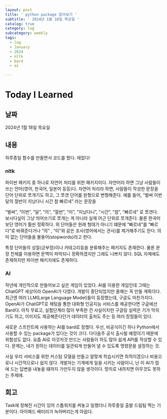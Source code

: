 ```yaml
---
layout: post
title: ' python package 알아보기 '
subtitle: ' 2024년 1월 18일 목요일 '
catalog: true
category: log
subcategory: weekly
tags:
  - log
  - January
  - 2024
  - nltk
  - bard
  - ai

---
```


# Today I Learned

## 날짜

2024년 1월 18일 목요일

## 내용

하루종일 함수를 만들면서 코드를 짰다. 재밌다!

### nltk

파이썬 패키지 중 하나로 자연어 처리를 위한 패키지이다. 자연어라 하면 그냥 사람들이 쓰는 언어(영어, 한국어, 일본어 등등)다. 자연어 처리라 하면, 사람들이 작성한 문장을 단어 단위로 쪼개기도 하고, 그 쪼갠 단어를 원형으로 변형해준다. 예를 들어, “벌써 이번 달의 절반이 지났다니 시간 참 빠르네” 라는 문장을 

“벌써”, “이번”, “달”, “의”, “절반”, “이”, “지났다니”, “시간”, “참”, “빠르네” 로 쪼갠다. 보시다싶이 그냥 띄어쓰기로 쪼개는 게 아니라 실제 어근 단위로 쪼개준다. 물론 한국어보단 영어가 훨씬 정확하다. 위 단어들은 원래 형태가 아니기 떄문에 “빠르네”를 “빠르다”로 바꿔준다거나 “의” , “이”와 같은 조사(영어에서는 관사)를 제거해주기도 한다. 의미 없는 단어들을 불용어(stopwords)라고 한다. 

 특정 단어들의 성질(긍부정)이나 카테고리등을 분류해주는 패키지도 존재한다. 물론 문장 전체를 이용하면 문맥이 파악되니 정확하겠지만 그래도 나쁘지 않다. SQL 자체에도 존재하지만 파이썬 패키지에도 존재하다.

### AI

 작년에 개인적으로 만들어보고 싶은 게임이 있었다. AI를 이용한 게임인데 그때는 ChatGPT 세상이라 OpenAI가 다였다. 개발이 중단되었지만 올해는 꼭 만들 계획이다. 최근엔 여러 LLM(Large Language Model)들이 등장했는데, 구글도 마찬가지다. OpenAI가 ChatGPT로 채팅을 통한 대화형 인공지능 서비스를 제공한다면 구글에선 Bard다. 아직 무료고, 실험단계라 많이 부족한 건 사실이지만 구글링 실력은 기가 막히기도 하고, 이미지도 제공해준다던가 데이터의 출처도 주는 등 여러 장점들이 있다.

 새로운 스프린트에 사용하는 AI를 bard로 정했다. 우선, 비공식이긴 하나 Python에서 사용할 수 있는 package가 있다는 것이 크다. 다다음주 공식 출시될 예정이기 때문에 위험성도 없다. 요즘 AI로 이것저것 만드는 사람들이 하도 많아 쉽게 API를 작성할 수 있다. 문제는, 내가 원하는 데이터를 일관되게 만들어 낼 수 있도록 명령문을 설정하는 것.

 사실 우리 서비스를 위한 커스텀 모델을 만들고 알맞게 학습시키면 최적이겠으나 비용으로나 시간적으로나 쉽지 않다. 개발자는 기계에게 일을 시키는 사람이니, 난 이 AI가 맘에 드는 답변을 내놓을 떄까지 가만두지 않을 생각이다. 망치로 내려치면 아무것도 못하는 주제에.

## 회고

Task에 정해진 시간이 있어 스톱워치를 켜놓고 일했더니 하루종일 출발 드림팀 찍는 기분이다. 아이패드 배터리가 녹아버리는게 아쉽다.
